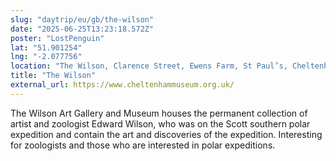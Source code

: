 ```yaml
---
slug: "daytrip/eu/gb/the-wilson"
date: "2025-06-25T13:23:18.572Z"
poster: "LostPenguin"
lat: "51.901254"
lng: "-2.077756"
location: "The Wilson, Clarence Street, Ewens Farm, St Paul’s, Cheltenham, Gloucestershire, England, GL50 3JT, United Kingdom"
title: "The Wilson"
external_url: https://www.cheltenhammuseum.org.uk/
---
```

The Wilson Art Gallery and Museum houses the permanent collection of artist and zoologist Edward Wilson, who was on the Scott southern polar expedition and contain the art and discoveries of the expedition. Interesting for zoologists and those who are interested in polar expeditions.